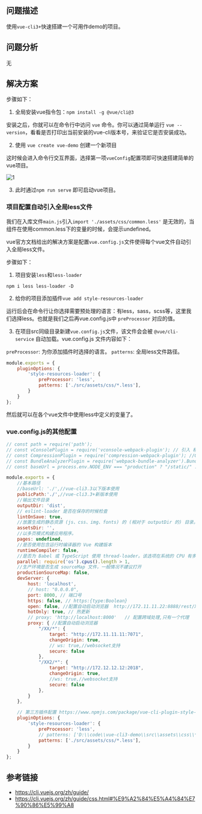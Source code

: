 ## 问题描述
使用`vue-cli3+`快速搭建一个可用作demo的项目。

## 问题分析
无

## 解决方案
步骤如下：

1. 全局安装vue指令包：`npm install -g @vue/cli@3`

安装之后，你就可以在命令行中访问 `vue` 命令。你可以通过简单运行 `vue --version`，看看是否打印出当前安装的vue-cli版本号，来验证它是否安装成功。

2. 使用 `vue create vue-demo` 创建一个新项目

这时候会进入命令行交互界面，选择第一项`vueConfig`配置项即可快速搭建简单的vue项目。

![1](https://user-images.githubusercontent.com/23518990/71805802-18f89180-30a2-11ea-9dd6-80fb9f82fd6f.png)


3. 此时通过`npm run serve` 即可启动vue项目。

### 项目配置自动引入全局less文件
我们在入库文件`main.js`引入`import './assets/css/common.less'` 是无效的，当组件在使用common.less下的变量的时候，会提示undefined。

vue官方文档给出的解决方案是配置`vue.config.js`文件使得每个vue文件自动引入全局less文件。

步骤如下：
1. 项目安装`less`和`less-loader`

```
npm i less less-loader -D
```

2. 给你的项目添加插件`vue add style-resources-loader`

运行后会在命令行让你选择需要预处理的语言：有less，sass，scss等，这里我们选择less。也就是我们之后再vue.config.js中 `preProcessor` 对应的值。


3. 在项目src同级目录新建`vue.config.js`文件，该文件会会被 `@vue/cli-service` 自动加载。vue.config.js 文件内容如下：

`preProcessor`: 为你添加插件时选择的语言。
`patterns`: 全局less文件路径。

```js
module.exports = {
    pluginOptions: {
        'style-resources-loader': {
            preProcessor: 'less',
            patterns: ['./src/assets/css/*.less'],
        }
    }
};
```
然后就可以在各个vue文件中使用less中定义的变量了。


### vue.config.js的其他配置

```js
// const path = require('path');
// const vConsolePlugin = require('vconsole-webpack-plugin'); // 引入 移动端模拟开发者工具 插件 （另：https://github.com/liriliri/eruda）
// const CompressionPlugin = require('compression-webpack-plugin'); //Gzip
// const BundleAnalyzerPlugin = require('webpack-bundle-analyzer').BundleAnalyzerPlugin; //Webpack包文件分析器
// const baseUrl = process.env.NODE_ENV === "production" ? "/static/" : "/"; //font scss资源路径 不同环境切换控制

module.exports = {
    //基本路径
    //baseUrl: './',//vue-cli3.3以下版本使用
    publicPath:'./',//vue-cli3.3+新版本使用
    //输出文件目录
    outputDir: 'dist',
    // eslint-loader 是否在保存的时候检查
    lintOnSave: true,
    //放置生成的静态资源 (js、css、img、fonts) 的 (相对于 outputDir 的) 目录。
    assetsDir: '',
    //以多页模式构建应用程序。
    pages: undefined,
    //是否使用包含运行时编译器的 Vue 构建版本
    runtimeCompiler: false,
    //是否为 Babel 或 TypeScript 使用 thread-loader。该选项在系统的 CPU 有多于一个内核时自动启用，仅作用于生产构建，在适当的时候开启几个子进程去并发的执行压缩
    parallel: require('os').cpus().length > 1,
    //生产环境是否生成 sourceMap 文件，一般情况不建议打开
    productionSourceMap: false,
    devServer: {
        host: 'localhost',
        // host: "0.0.0.0",
        port: 8000, // 端口号
        https: false, // https:{type:Boolean}
        open: false, //配置自动启动浏览器  http://172.11.11.22:8888/rest/XX/
        hotOnly: true, // 热更新
        // proxy: 'http://localhost:8000'   // 配置跨域处理,只有一个代理
        proxy: { //配置自动启动浏览器
            "/XX/*": {
                target: "http://172.11.11.11:7071",
                changeOrigin: true,
                // ws: true,//websocket支持
                secure: false
            },
            "/XX2/*": {
                target: "http://172.12.12.12:2018",
                changeOrigin: true,
                //ws: true,//websocket支持
                secure: false
            },
        }
    },

    // 第三方插件配置 https://www.npmjs.com/package/vue-cli-plugin-style-resources-loader
    pluginOptions: {
        'style-resources-loader': {
            preProcessor: 'less',
            // patterns: ['D:\\code\\vue-cli3-demo\\src\\assets\\css\\*.less',],
            patterns: ['./src/assets/css/*.less'],
        }
    }
};

```





## 参考链接

- https://cli.vuejs.org/zh/guide/
- https://cli.vuejs.org/zh/guide/css.html#%E9%A2%84%E5%A4%84%E7%90%86%E5%99%A8



